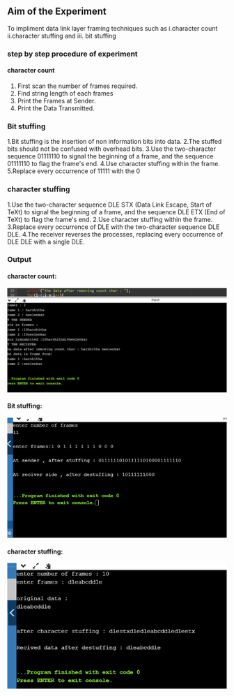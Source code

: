 ## Aim of the Experiment
To impliment data link layer framing techniques such as
i.character count ii.character stuffing and iii. bit stuffing

### step by step procedure of experiment

#### character count
1. First scan the number of frames required.
2. Find string length of each frames
3. Print the Frames at Sender.
4. Print  the Data Transmitted.

### Bit stuffing 

1.Bit stuffing is the insertion of non information bits into data. 
2.The stuffed bits should not be confused with overhead bits.
3.Use the two-character sequence 01111110  to signal the beginning of a frame, and the sequence 01111110 to flag the frame's end.
4.Use character stuffing within the frame. 
5.Replace every occurrence of 11111 with the 0

### character stuffing
1.Use the two-character sequence DLE STX (Data Link Escape, Start of TeXt) to signal the beginning of a frame, and the sequence DLE ETX (End of TeXt) to flag the frame's end.
2.Use character stuffing within the frame.
3.Replace every occurrence of DLE with the two-character sequence DLE DLE.
4.The receiver reverses the processes, replacing every occurrence of DLE DLE with a single DLE.

### Output

#### character count:

![output](charactercount.png)

#### Bit stuffing:

![output](bitstu.png)

#### character stuffing:

![output](charStu.png)

